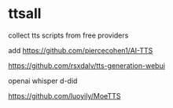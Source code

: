 # ttsall

collect tts scripts from free providers


add  https://github.com/piercecohen1/AI-TTS

https://github.com/rsxdalv/tts-generation-webui



openai whisper 
d-did

https://github.com/luoyily/MoeTTS
